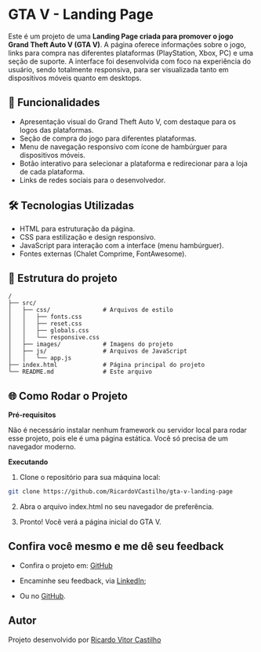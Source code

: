 # GTA V - Landing Page

Este é um projeto de uma **Landing Page criada para promover o jogo Grand Theft Auto V (GTA V)**. A página oferece informações sobre o jogo, links para compra nas diferentes plataformas (PlayStation, Xbox, PC) e uma seção de suporte. A interface foi desenvolvida com foco na experiência do usuário, sendo totalmente responsiva, para ser visualizada tanto em dispositivos móveis quanto em desktops.

## 🚀 Funcionalidades

- Apresentação visual do Grand Theft Auto V, com destaque para os logos das plataformas.
- Seção de compra do jogo para diferentes plataformas.
- Menu de navegação responsivo com ícone de hambúrguer para dispositivos móveis.
- Botão interativo para selecionar a plataforma e redirecionar para a loja de cada plataforma.
- Links de redes sociais para o desenvolvedor.

## 🛠️ Tecnologias Utilizadas

- HTML para estruturação da página.
- CSS para estilização e design responsivo.
- JavaScript para interação com a interface (menu hambúrguer).
- Fontes externas (Chalet Comprime, FontAwesome).

## 📂 Estrutura do projeto

```plaintext
/
├── src/
│   ├── css/               # Arquivos de estilo
│   │   ├── fonts.css
│   │   ├── reset.css
│   │   ├── globals.css
│   │   └── responsive.css
│   ├── images/            # Imagens do projeto
│   ├── js/                # Arquivos de JavaScript
│   │   └── app.js
├── index.html             # Página principal do projeto
└── README.md              # Este arquivo
```

## 🌐 Como Rodar o Projeto

**Pré-requisitos**

Não é necessário instalar nenhum framework ou servidor local para rodar esse projeto, pois ele é uma página estática. Você só precisa de um navegador moderno.

**Executando**

1. Clone o repositório para sua máquina local:
```bash
git clone https://github.com/RicardoVCastilho/gta-v-landing-page
```

2. Abra o arquivo index.html no seu navegador de preferência.

3. Pronto! Você verá a página inicial do GTA V.

## **Confira você mesmo e me dê seu feedback**
- Confira o projeto em: [GitHub](https://github.com/RicardoVCastilho/gta-v-landing-page)

- Encaminhe seu feedback, via [LinkedIn](https://www.linkedin.com/in/ricardo-vitor-castilho-b60039241/);

- Ou no [GitHub](https://github.com/RicardoVCastilho).

## **Autor**
Projeto desenvolvido por [Ricardo Vitor Castilho](https://github.com/RicardoVCastilho)
